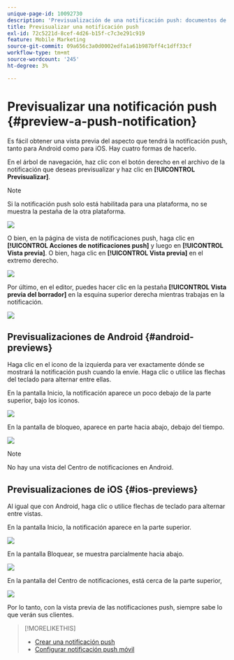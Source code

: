 ```yaml
---
unique-page-id: 10092730
description: 'Previsualización de una notificación push: documentos de Marketo, documentación del producto'
title: Previsualizar una notificación push
exl-id: 72c5221d-8cef-4d26-b15f-c7c3e291c919
feature: Mobile Marketing
source-git-commit: 09a656c3a0d0002edfa1a61b987bff4c1dff33cf
workflow-type: tm+mt
source-wordcount: '245'
ht-degree: 3%

---
```


# Previsualizar una notificación push {#preview-a-push-notification}

Es fácil obtener una vista previa del aspecto que tendrá la notificación push, tanto para Android como para iOS. Hay cuatro formas de hacerlo.

En el árbol de navegación, haz clic con el botón derecho en el archivo de la notificación que deseas previsualizar y haz clic en **[!UICONTROL Previsualizar]**.

>[!NOTE]
>
>Si la notificación push solo está habilitada para una plataforma, no se muestra la pestaña de la otra plataforma.

![](assets/image2015-9-4-9-3a52-3a27.png)

O bien, en la página de vista de notificaciones push, haga clic en **[!UICONTROL Acciones de notificaciones push]** y luego en **[!UICONTROL Vista previa]**. O bien, haga clic en **[!UICONTROL Vista previa]** en el extremo derecho.

![](assets/image2015-9-4-10-3a53-3a28.png)

Por último, en el editor, puedes hacer clic en la pestaña **[!UICONTROL Vista previa del borrador]** en la esquina superior derecha mientras trabajas en la notificación.

![](assets/image2015-9-14-15-3a55-3a26.png)

## Previsualizaciones de Android {#android-previews}

Haga clic en el icono de la izquierda para ver exactamente dónde se mostrará la notificación push cuando la envíe. Haga clic o utilice las flechas del teclado para alternar entre ellas.

En la pantalla Inicio, la notificación aparece un poco debajo de la parte superior, bajo los iconos.

![](assets/image2015-9-17-16-3a57-3a0.png)

En la pantalla de bloqueo, aparece en parte hacia abajo, debajo del tiempo.

![](assets/image2015-9-17-16-3a58-3a47.png)

>[!NOTE]
>
>No hay una vista del Centro de notificaciones en Android.

## Previsualizaciones de iOS {#ios-previews}

Al igual que con Android, haga clic o utilice flechas de teclado para alternar entre vistas.

En la pantalla Inicio, la notificación aparece en la parte superior.

![](assets/image2015-9-17-17-3a0-3a28.png)

En la pantalla Bloquear, se muestra parcialmente hacia abajo.

![](assets/image2015-9-17-17-3a2-3a1.png)

En la pantalla del Centro de notificaciones, está cerca de la parte superior,

![](assets/image2015-9-17-17-3a3-3a15.png)

Por lo tanto, con la vista previa de las notificaciones push, siempre sabe lo que verán sus clientes.

>[!MORELIKETHIS]
>
>* [Crear una notificación push](/help/marketo/product-docs/mobile-marketing/push-notifications/create-a-push-notification.md)
>* [Configurar notificación push móvil](/help/marketo/product-docs/mobile-marketing/push-notifications/configure-mobile-push-notification.md)
